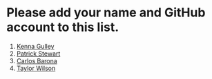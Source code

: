 # Please add your name and GitHub account to this list.

1. [Kenna Gulley](https://github.com/Kenmon05)
1. [Patrick Stewart](http://www.patrickstewart.org/)
1. [Carlos Barona](https://github.com/Cbarona)
2. [Taylor Wilson](https://github.com/Taylor-Wilson1)

